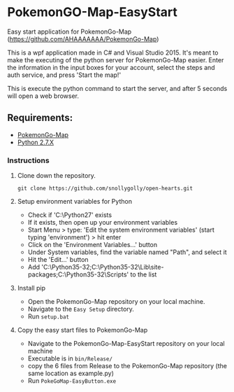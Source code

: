 # PokemonGO-Map-EasyStart
Easy start application for PokemonGo-Map (https://github.com/AHAAAAAAA/PokemonGo-Map)

This is a wpf application made in C# and Visual Studio 2015. It's meant to make the executing of the python server for PokemonGo-Map easier. Enter the information in the input boxes for your account, select the steps and auth service, and press 'Start the map!'

This is execute the python command to start the server, and after 5 seconds will open a web browser.

## Requirements:

* [PokemonGo-Map](https://github.com/AHAAAAAAA/PokemonGo-Map)
* [Python 2.7.X](https://www.python.org/downloads/)

### Instructions

1. Clone down the repository.
	```
	git clone https://github.com/snollygolly/open-hearts.git
	```

2. Setup environment variables for Python
	- Check if 'C:\Python27' exists
	- If it exists, then open up your environment variables
	- Start Menu > type: 'Edit the system environment variables' (start typing 'environment') > hit enter
	- Click on the 'Environment Variables...' button
	- Under System variables, find the variable named "Path", and select it
	- Hit the 'Edit...' button
	- Add 'C:\Python35-32;C:\Python35-32\Lib\site-packages\;C:\Python35-32\Scripts\' to the list
	 
3. Install pip
    - Open the PokemonGo-Map repository on your local machine.
    - Navigate to the `Easy Setup` directory.
    - Run `setup.bat`
    
4. Copy the easy start files to PokemonGo-Map
    - Navigate to the PokemonGo-Map-EasyStart repository on your local machine
    - Executable is in `bin/Release/`
    - copy the 6 files from Release to the PokemonGo-Map repository (the same location as example.py)
    - Run `PokeGoMap-EasyButton.exe`
